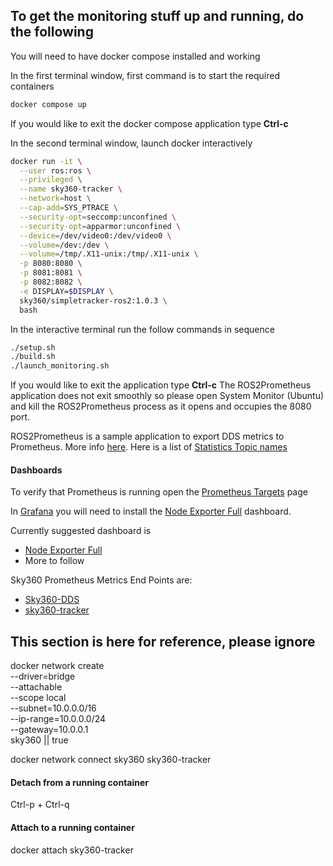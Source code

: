 ## To get the monitoring stuff up and running, do the following

You will need to have docker compose installed and working

In the first terminal window, first command is to start the required containers
```bash
docker compose up
```
If you would like to exit the docker compose application type **Ctrl-c**


In the second terminal window, launch docker interactively
```bash
docker run -it \
  --user ros:ros \
  --privileged \
  --name sky360-tracker \
  --network=host \
  --cap-add=SYS_PTRACE \
  --security-opt=seccomp:unconfined \
  --security-opt=apparmor:unconfined \
  --device=/dev/video0:/dev/video0 \
  --volume=/dev:/dev \
  --volume=/tmp/.X11-unix:/tmp/.X11-unix \
  -p 8080:8080 \
  -p 8081:8081 \
  -p 8082:8082 \
  -e DISPLAY=$DISPLAY \
  sky360/simpletracker-ros2:1.0.3 \
  bash
```
In the interactive terminal run the follow commands in sequence
```bash
./setup.sh
./build.sh
./launch_monitoring.sh
```

If you would like to exit the application type **Ctrl-c** The ROS2Prometheus application does not exit smoothly so please open System Monitor (Ubuntu) and kill the ROS2Prometheus process as it opens and occupies the 8080 port.

ROS2Prometheus is a sample application to export DDS metrics to Prometheus. More info [here](https://docs.vulcanexus.org/en/latest/rst/tutorials/tools/prometheus/prometheus.html). Here is a list of [Statistics Topic names](https://fast-dds.docs.eprosima.com/en/latest/fastdds/statistics/dds_layer/topic_names.html)

#### Dashboards

To verify that Prometheus is running open the [Prometheus Targets](http://localhost:9090/targets) page

In [Grafana](http://localhost:3000) you will need to install the [Node Exporter Full](https://grafana.com/grafana/dashboards/12486-node-exporter-full/) dashboard.

Currently suggested dashboard is
- [Node Exporter Full](https://grafana.com/grafana/dashboards/12486-node-exporter-full/)
- More to follow

Sky360 Prometheus Metrics End Points are:
- [Sky360-DDS](http://localhost:8080/metrics)
- [sky360-tracker](http://localhost:8082/metrics)

## This section is here for reference, please ignore

docker network create \
  --driver=bridge \
  --attachable \
  --scope local \
  --subnet=10.0.0.0/16 \
  --ip-range=10.0.0.0/24 \
  --gateway=10.0.0.1 \
  sky360 || true

docker network connect sky360 sky360-tracker

#### Detach from a running container
Ctrl-p + Ctrl-q

#### Attach to a running container
docker attach sky360-tracker
